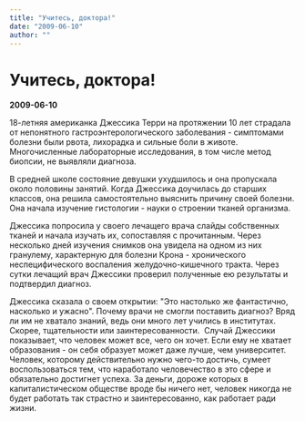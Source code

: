```yaml
---
title: "Учитесь, доктора!"
date: "2009-06-10"
author: ""
---
```


# Учитесь, доктора!

**2009-06-10** 

18-летняя американка Джессика Терри на протяжении 10 лет страдала от непонятного гастроэнтерологического заболевания - симптомами болезни были рвота, лихорадка и сильные боли в животе. Многочисленные лабораторные исследования, в том числе метод биопсии, не выявляли диагноза.

В средней школе состояние девушки ухудшилось и она пропускала около половины занятий. Когда Джессика доучилась до старших классов, она решила самостоятельно выяснить причину своей болезни. Она начала изучение гистологии - науки о строении тканей организма.

Джессика попросила у своего лечащего врача слайды собственных тканей и начала изучать их, сопоставляя с прочитанным. Через несколько дней изучения снимков она увидела на одном из них гранулему, характерную для болезни Крона - хронического неспецифического воспаления желудочно-кишечного тракта. Через сутки лечащий врач Джессики проверил полученные ею результаты и подтвердил диагноз.

Джессика сказала о своем открытии: "Это настолько же фантастично, насколько и ужасно". Почему врачи не смогли поставить диагноз? Вряд ли им не хватало знаний, ведь они много лет учились в институтах. Скорее, тщательности или заинтересованности.  Случай Джессики показывает, что человек может все, чего он хочет. Если ему не хватает образования - он себя образует может даже лучше, чем университет. Человек, которому действительно нужно чего-то достичь, сумеет воспользоваться тем, что наработало человечество в это сфере и обязательно достигнет успеха. За деньги, дороже которых в капиталистическом обществе вроде бы ничего нет, человек никогда не будет работать так страстно и заинтересованно, как работает ради жизни.